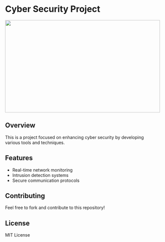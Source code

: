 # Cyber Security Project

<img src="https://media0.giphy.com/media/v1.Y2lkPTc5MGI3NjExd2l6M2tqdjNuOXZpeW96YmI5cWJwamM0YWg2eWw2eW5yc25jNTlxdiZlcD12MV9pbnRlcm5hbF9naWZfYnlfaWQmY3Q9Zw/ELham0Mveox9e/giphy.webp" width="100%" height="300px;">

## Overview
This is a project focused on enhancing cyber security by developing various tools and techniques.

## Features
- Real-time network monitoring
- Intrusion detection systems
- Secure communication protocols

## Contributing
Feel free to fork and contribute to this repository!

## License
MIT License
